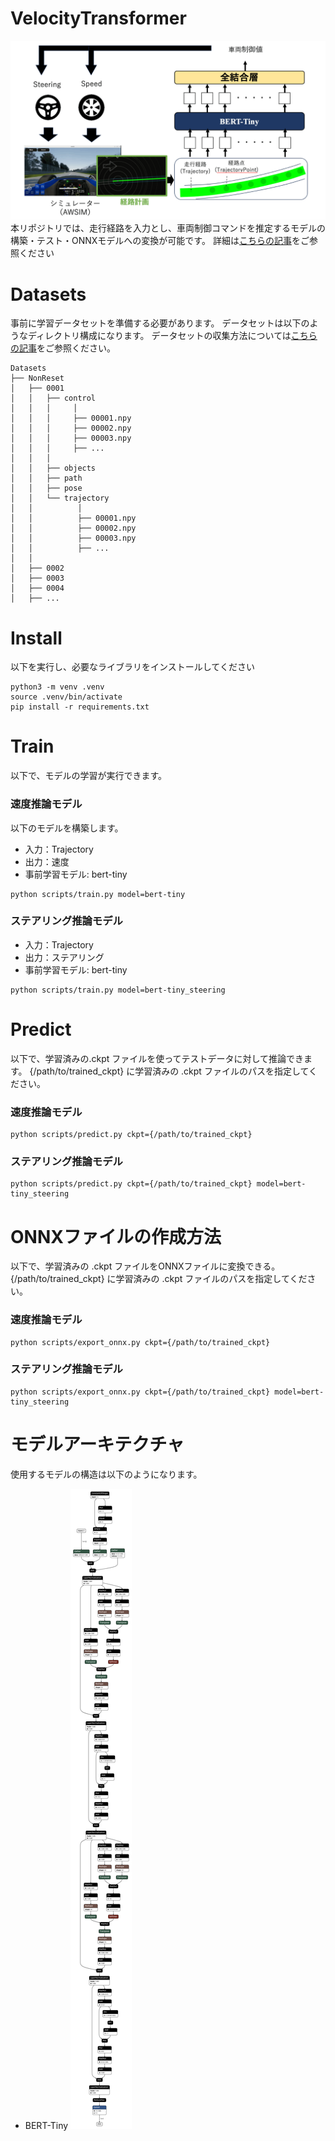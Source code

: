 # VelocityTransformer
![overview](docs/overview.png)
本リポジトリでは、走行経路を入力とし、車両制御コマンドを推定するモデルの構築・テスト・ONNXモデルへの変換が可能です。
詳細は[こちらの記事](https://zenn.dev/bushio_tech/articles/7ff1e37b109402)をご参照ください

# Datasets
事前に学習データセットを準備する必要があります。
データセットは以下のようなディレクトリ構成になります。
データセットの収集方法については[こちらの記事](https://zenn.dev/bushio_tech/articles/ca80640216138d)をご参照ください。
```
Datasets
├── NonReset
│   ├── 0001
│   │   ├── control
│   │   │     │ 
│   │   │     ├── 00001.npy
│   │   │     ├── 00002.npy
│   │   │     ├── 00003.npy
│   │   │     ├── ...
│   │   │     
│   │   ├── objects
│   │   ├── path
│   │   ├── pose
│   │   └── trajectory
│   │          │ 
│   │          ├── 00001.npy
│   │          ├── 00002.npy
│   │          ├── 00003.npy
│   │          ├── ...
│   │   
│   ├── 0002
│   ├── 0003
│   ├── 0004
│   ├── ...
```

# Install
以下を実行し、必要なライブラリをインストールしてください
```
python3 -m venv .venv
source .venv/bin/activate
pip install -r requirements.txt 
```
# Train
以下で、モデルの学習が実行できます。
### 速度推論モデル
以下のモデルを構築します。
- 入力：Trajectory
- 出力：速度
- 事前学習モデル: bert-tiny
```
python scripts/train.py model=bert-tiny
```
### ステアリング推論モデル
- 入力：Trajectory
- 出力：ステアリング
- 事前学習モデル: bert-tiny
```
python scripts/train.py model=bert-tiny_steering
```
# Predict
以下で、学習済みの.ckpt ファイルを使ってテストデータに対して推論できます。
{/path/to/trained_ckpt} に学習済みの .ckpt ファイルのパスを指定してください。
### 速度推論モデル
```
python scripts/predict.py ckpt={/path/to/trained_ckpt} 
```
### ステアリング推論モデル
```
python scripts/predict.py ckpt={/path/to/trained_ckpt} model=bert-tiny_steering
```

# ONNXファイルの作成方法
以下で、学習済みの .ckpt ファイルをONNXファイルに変換できる。
{/path/to/trained_ckpt} に学習済みの .ckpt ファイルのパスを指定してください。
### 速度推論モデル
```
python scripts/export_onnx.py ckpt={/path/to/trained_ckpt}
```

### ステアリング推論モデル
```
python scripts/export_onnx.py ckpt={/path/to/trained_ckpt} model=bert-tiny_steering
```

# モデルアーキテクチャ
使用するモデルの構造は以下のようになります。
- BERT-Tiny
![architecture](docs/velocity_transformer.png)